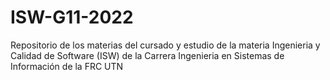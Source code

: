 # ISW-G11-2022
Repositorio de los materias del cursado y estudio de la materia Ingenieria  y Calidad de Software (ISW) de la Carrera Ingenieria en Sistemas de Información de la FRC UTN
